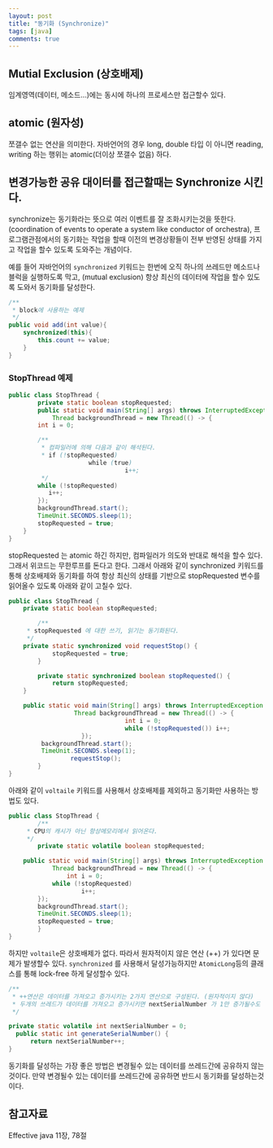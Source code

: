 ```yaml
---
layout: post
title: "동기화 (Synchronize)"
tags: [java]
comments: true
---
```


## Mutial Exclusion (상호배제)

임계영역(데이터, 메소드…)에는 동시에 하나의 프로세스만 접근할수 있다.

## atomic (원자성)

쪼갤수 없는 연산을 의미한다. 자바언어의 경우 long, double 타입 이 아니면 reading, writing 하는 행위는 atomic(더이상 쪼갤수 없음) 하다.

## 변경가능한 공유 대이터를 접근할때는 Synchronize 시킨다.

synchronize는 동기화라는 뜻으로 여러 이벤트를 잘 조화시키는것을 뜻한다. (coordination of events to operate a system like conductor of orchestra), 프로그램관점에서의 동기화는 작업을 할때 이전의 변경상황들이 전부 반영된 상태를 가지고 작업을 할수 있도록 도와주는 개념이다.

예를 들어 자바언어의  `synchronized` 키워드는 한번에 오직 하나의 쓰레드만 메소드나 블럭을 실행하도록 막고, (mutual exclusion) 항상 최신의 데이터에 작업을 할수 있도록 도와서 동기화를 달성한다.

```java
/**
 * block에 사용하는 예제
 */
public void add(int value){
	synchronized(this){
		this.count += value;
	}
}
```

### StopThread 예제

```java
public class StopThread {
		private static boolean stopRequested;
		public static void main(String[] args) throws InterruptedException {
		    Thread backgroundThread = new Thread(() -> {
        int i = 0;

        /**
         * 컴파일러에 의해 다음과 같이 해석된다.
         * if (!stopRequested)
				      while (true)
								i++;
         */
        while (!stopRequested)
           i++;
        });
        backgroundThread.start();
        TimeUnit.SECONDS.sleep(1);
        stopRequested = true;
    }
}
```

stopRequested 는 atomic 하긴 하지만,  컴파일러가 의도와 반대로 해석을 할수 있다. 그래서 위코드는 무한루프를 돈다고 한다. 그래서 아래와 같이 synchronized 키워드를 통해 상호배제와 동기화를 하여 항상 최신의 상태를 기반으로 stopRequested 변수를 읽어올수 있도록 아래와 같이 고칠수 있다.

```java
public class StopThread {
    private static boolean stopRequested;

		/**
     * stopRequested 에 대한 쓰기, 읽기는 동기화된다.
     */
    private static synchronized void requestStop() {
		    stopRequested = true;
		}

		private static synchronized boolean stopRequested() {
		    return stopRequested;
    }

    public static void main(String[] args) throws InterruptedException {
			      Thread backgroundThread = new Thread(() -> {
								int i = 0;
								while (!stopRequested()) i++;
				    });
         backgroundThread.start();
         TimeUnit.SECONDS.sleep(1);
				 requestStop(); 
		}
}
```

아래와 같이 `voltaile` 키워드를 사용해서 상호배제를 제외하고 동기화만 사용하는 방법도 있다. 

```java
public class StopThread {
		/**
     * CPU의 캐시가 아닌 항상메모리에서 읽어온다.
     */
		private static volatile boolean stopRequested;

    public static void main(String[] args) throws InterruptedException {
		    Thread backgroundThread = new Thread(() -> {
		        int i = 0;
            while (!stopRequested)
		            i++;
        });
        backgroundThread.start();
        TimeUnit.SECONDS.sleep(1);
        stopRequested = true;
		}
}
```

하지만 `voltaile`은 상호배제가 없다. 따라서 원자적이지 않은 연산 (++) 가 있다면 문제가 발생할수 있다. `synchronized` 를 사용해서 달성가능하지만 `AtomicLong`등의 클래스를 통해 lock-free 하게 달성할수 있다.

```java
/**
 * ++연산은 데이터를 가져오고 증가시키는 2가지 연산으로 구성된다. (원자적이지 않다)
 * 두개의 쓰레드가 데이터를 가져오고 증가시키면 nextSerialNumber 가 1만 증가될수도 있다!
 */

private static volatile int nextSerialNumber = 0;
  public static int generateSerialNumber() {
      return nextSerialNumber++;
}
```

동기화를 달성하는 가장 좋은 방법은 변경될수 있는 데이터를 쓰레드간에 공유하지 않는것이다. 만약  변경될수 있는 데이터를 쓰레드간에 공유하면 반드시 동기화를 달성하는것이다.

## 참고자료

Effective java 11장, 78절
